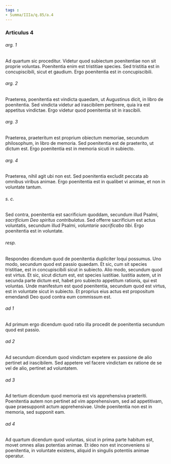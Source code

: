 ```yaml
---
tags : 
- Summa/IIIa/q.85/a.4
---
```


### Articulus 4

###### arg. 1
Ad quartum sic proceditur. Videtur quod subiectum poenitentiae non sit proprie voluntas. Poenitentia enim est tristitiae species. Sed tristitia est in concupiscibili, sicut et gaudium. Ergo poenitentia est in concupiscibili.

###### arg. 2
Praeterea, poenitentia est vindicta quaedam, ut Augustinus dicit, in libro de poenitentia. Sed vindicta videtur ad irascibilem pertinere, quia ira est appetitus vindictae. Ergo videtur quod poenitentia sit in irascibili.

###### arg. 3
Praeterea, praeteritum est proprium obiectum memoriae, secundum philosophum, in libro de memoria. Sed poenitentia est de praeterito, ut dictum est. Ergo poenitentia est in memoria sicuti in subiecto.

###### arg. 4
Praeterea, nihil agit ubi non est. Sed poenitentia excludit peccata ab omnibus viribus animae. Ergo poenitentia est in qualibet vi animae, et non in voluntate tantum.

###### s. c.
Sed contra, poenitentia est sacrificium quoddam, secundum illud Psalmi, *sacrificium Deo spiritus contribulatus*. Sed offerre sacrificium est actus voluntatis, secundum illud Psalmi, *voluntarie sacrificabo tibi*. Ergo poenitentia est in voluntate.

###### resp.
Respondeo dicendum quod de poenitentia dupliciter loqui possumus. Uno modo, secundum quod est passio quaedam. Et sic, cum sit species tristitiae, est in concupiscibili sicut in subiecto. Alio modo, secundum quod est virtus. Et sic, sicut dictum est, est species iustitiae. Iustitia autem, ut in secunda parte dictum est, habet pro subiecto appetitum rationis, qui est voluntas. Unde manifestum est quod poenitentia, secundum quod est virtus, est in voluntate sicut in subiecto. Et proprius eius actus est propositum emendandi Deo quod contra eum commissum est.

###### ad 1
Ad primum ergo dicendum quod ratio illa procedit de poenitentia secundum quod est passio.

###### ad 2
Ad secundum dicendum quod vindictam expetere ex passione de alio pertinet ad irascibilem. Sed appetere vel facere vindictam ex ratione de se vel de alio, pertinet ad voluntatem.

###### ad 3
Ad tertium dicendum quod memoria est vis apprehensiva praeteriti. Poenitentia autem non pertinet ad vim apprehensivam, sed ad appetitivam, quae praesupponit actum apprehensivae. Unde poenitentia non est in memoria, sed supponit eam.

###### ad 4
Ad quartum dicendum quod voluntas, sicut in prima parte habitum est, movet omnes alias potentias animae. Et ideo non est inconveniens si poenitentia, in voluntate existens, aliquid in singulis potentiis animae operatur.

